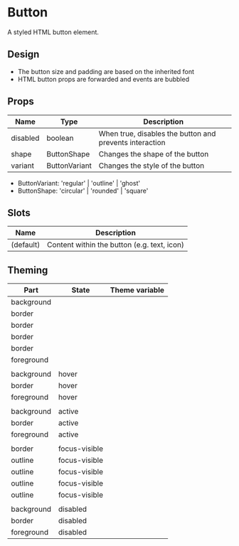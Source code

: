 <script>
    import Example from './ButtonExample.svelte';
    import ThemePropCard from '../ThemePropCard.svelte';
</script>

# Button

A styled HTML button element.

<Example />

## Design

- The button size and padding are based on the inherited font
- HTML button props are forwarded and events are bubbled

## Props

| Name     | Type          | Description                                             |
| -------- | ------------- | ------------------------------------------------------- |
| disabled | boolean       | When true, disables the button and prevents interaction |
| shape    | ButtonShape   | Changes the shape of the button                         |
| variant  | ButtonVariant | Changes the style of the button                         |

- ButtonVariant: 'regular' | 'outline' | 'ghost'
- ButtonShape: 'circular' | 'rounded' | 'square'

## Slots

| Name      | Description                                 |
| --------- | ------------------------------------------- |
| (default) | Content within the button (e.g. text, icon) |

## Theming

| Part       | State         | Theme variable                                               |
| ---------- | ------------- | ------------------------------------------------------------ |
| background |               | <ThemePropCard name='--Button__background-color'/>           |
| border     |               | <ThemePropCard name='--Button__border-color'/>               |
| border     |               | <ThemePropCard name='--Button__border-radius'/>              |
| border     |               | <ThemePropCard name='--Button__border-style'/>               |
| border     |               | <ThemePropCard name='--Button__border-width'/>               |
| foreground |               | <ThemePropCard name='--Button__color'/>                      |
|            |               |                                                              |
| background | hover         | <ThemePropCard name='--Button__background-color--hover'/>    |
| border     | hover         | <ThemePropCard name='--Button__border-color--hover'/>        |
| foreground | hover         | <ThemePropCard name='--Button__color--hover'/>               |
|            |               |                                                              |
| background | active        | <ThemePropCard name='--Button__background-color--active'/>   |
| border     | active        | <ThemePropCard name='--Button__border-color--active'/>       |
| foreground | active        | <ThemePropCard name='--Button__color--active'/>              |
|            |               |                                                              |
| border     | focus-visible | <ThemePropCard name='--Button__border-color--focus'/>        |
| outline    | focus-visible | <ThemePropCard name='--Common__outline-color'/>              |
| outline    | focus-visible | <ThemePropCard name='--Common__outline-offset'/>             |
| outline    | focus-visible | <ThemePropCard name='--Common__outline-style'/>              |
| outline    | focus-visible | <ThemePropCard name='--Common__outline-width'/>              |
|            |               |                                                              |
| background | disabled      | <ThemePropCard name='--Button__background-color--disabled'/> |
| border     | disabled      | <ThemePropCard name='--Button__border-color--disabled'/>     |
| foreground | disabled      | <ThemePropCard name='--Button__color--disabled'/>            |
